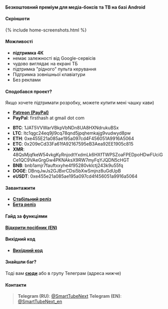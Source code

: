 #### Безкоштовний преміум для медіа-боксів та ТВ на базі Android

<!-- Ця програма нагадує рідну програму [__YouTube for Android TV__](https://play.google.com/store/apps/details?id=com.google.android.youtube.tv), але з деякими змінами ( див. нижче). -->

#### Скріншоти
{% include home-screenshots.html %}

#### Можливості
- __підтримка 4К__
- немає залежності від Google-сервісів
- чудово виглядає на екрані ТБ
- підтримка "рідного" пульта керування
- Підтримка зовнішньої клавіатури
- Без реклами

<a name="donation-section"/>

#### Сподобався проект?
Якщо хочете підтримати розробку, можете купити мені чашку кави)
<!-- - [__PayPal__]({{site.donation_paypal2}}) -->
- [__Patreon (PayPal)__]({{site.donation_patreon}})
- __PayPal__: firsthash at gmail dot com
<!-- - [__PayPal__](https://bit.ly/3wb2FxE) -->
<!-- - [__QIWI (RU, Visa)__]({{site.donation_qiwi}}) -->
<!-- - [__DonatePay (RU, PayPal, Visa)__]({{site.donation_donatepay}}) -->
<!-- - [__Donation Alerts (RU, PayPal)__]({{site.donation_paypal}}) -->
<!-- - [__ПриватБанк (UA)__]({{site.donation_privatbank}}) -->
- __BTC__: 1JAT5VVWarVBkpVbNDn8UA8HXNdrukuBSx
- __LTC__: ltc1qgc24eq9jl9cq78qnd5jpqhemkajg9vudwyd8pw
- __ETH__: 0xe455E21a085ae195a097cd4F456051A9916A5064
- __ETC__: 0x209eCd33Fa61fA92167595eB3Aea92EE1905c815
- __XMR__: 48QsMjqfkeW54vkgKyRnjodtYxdmLk6HXfTWPSZoaFPEDpoHDwFUciGCe1QC9VAeGrgGw4PKNAksX9RW7myFqYJQDN5cHGT
- __BNB__: bnb1amjr7fauftxxyhe4f95280vklctj243k9u55fq
- __DOGE__: DBnqJwJs2GJBxrCDsi5bXwSmjnz8uGdUpB
- __eUSDT__: 0xe455e21a085ae195a097cd4f456051a9916a5064

<a name="releases-section"/>

#### Завантажити
- __[Стабільний реліз]({{site.binaries.unified}})__
- __[Бета реліз]({{site.binaries.unified_beta}})__

#### Гайд за функціями

__[Відкрити посібник (EN)](https://github.com/yuliskov/SmartTubeNext#smarttubenext-stn)__

<a name="source-code-section"/>

#### Вихідний код
<!-- - __[YouTube Kids]({{site.binaries.kids}})__ -->
<!-- - [YouTube LIVE]({{site.binaries.Live}}) -->
- __[Вихідний код](https://github.com/yuliskov/SmartTubeNext)__
<!-- - [Доп. apk]({{site.xwalk_libs}}) -->
<!-- - [MiTV2 версія]({{site.binaries.MiTV2}}) -->
<!-- - [Mystery версія]({{site.binaries.MiTV2}}) -->
<!-- - [Всі релізи](https://github.com/yuliskov/SmartYouTubeTV/releases) -->

<!-- #### Що вибрати? -->

<!-- __Стабільний__ реліз орієнтований на невибагливих користувачів. -->
<!-- __Бета__ реліз орієнтований на просунутих користувачів, які хочуть мати 4К та безліч налаштувань. -->
<!-- Вона містить чотири лаунчери: Pro Main, Pro Alt, Lite Main та Lite Alt. В обох Pro є підтримка АФР та 60фпс. У Lite цього немає, але відео відкриваються швидше. Для оптимального варіанта раджу спробувати їх усі. -->

<!-- __YouTube Kids__ - це сервіс відеоконтенту для дітей дошкільного віку. [Більш інформації](https://kids.youtube.com) -->

<!-- __YouTube LIVE__ версія - перегляд тв каналів на вашому пристрої. У багатьох країнах не доступна. [Більш інформації](https://tv.youtube.com) -->

<!-- __MiTV2__ і __Mystery__ версії розроблені спеціально для однойменних пристроїв, але ви також можете спробувати їх. -->

<!-- __Доп. apk__ - це движки висновку висновку. Використовуються в 1080 та 4K alt версіях. Качайте їх тільки в тому випадку, якщо сама програма не в змозі їх поставити. -->

#### Знайшли баг?
Тоді вам __[сюди](https://github.com/yuliskov/SmartTubeNext/issues)__ або в групу Телеграм (адреса нижче)

<!-- #### Дякуємо за допомогу
- __[WolfganP](https://github.com/WolfganP)__ (README)
- __[javierpz](https://github.com/javierpz)__ (cast fix)
- __[TheRMaverick](https://github.com/TheRMaverick)__ (German language)
- __[Maikell84](https://github.com/Maikell84)__ (misc fixes) -->

<!-- #### Розробник
- __[yuliskov](https://github.com/yuliskov)__ -->

#### Контакти
> __Telegram (RU)__: [@SmartTubeNext](http://t.me/SmartTubeNext)
> __Telegram (EN)__: [@SmartTubeNext_en](http://t.me/SmartTubeNext_en)

<!-- > __Пошта__: {{site.email2}} -->